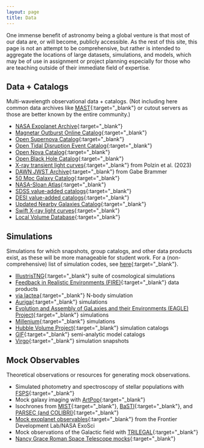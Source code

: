 ```yaml
---
layout: page
title: Data
---
```


One immense benefit of astronomy being a global venture is that most of our data are, or will become, publicly accessible. As the rest of this site, this page is not an attempt to be comprehensive, but rather is intended to aggregate the locations of large datasets, simulations, and models, which may be of use in assignment or project planning especially for those who are teaching outside of their immediate field of expertise.

## Data + Catalogs
Multi-wavelength observational data + catalogs. (Not including here common data archives like [MAST](https://mast.stsci.edu/portal/Mashup/Clients/Mast/Portal.html){:target="_blank"} or cutout servers as those are better known by the entire community.)
- [NASA Exoplanet Archive](https://exoplanetarchive.ipac.caltech.edu){:target="_blank"}
- [Magnetar Outburst Online Catalog](http://magnetars.ice.csic.es/#/welcome){:target="_blank"}
- [Open Supernova Catalog](https://github.com/astrocatalogs/supernovae){:target="_blank"}
- [Open Tidal Disruption Event Catalog](https://github.com/astrocatalogs/tidaldisruptions){:target="_blank"}
- [Open Nova Catalog](https://github.com/astrocatalogs/astrocats?tab=readme-ov-file){:target="_blank"}
- [Open Black Hole Catalog](https://github.com/astrocatalogs/astrocats?tab=readme-ov-file){:target="_blank"}
- [X-ray transient light curves](https://github.com/avapolzin/X-rayLCs){:target="_blank"} from Polzin et al. (2023)
- [DAWN JWST Archive](https://dawn-cph.github.io/dja/){:target="_blank"} from Gabe Brammer
- [50 Mpc Galaxy Catalog](https://github.com/davidohlson/50MGC){:target="_blank"} 
- [NASA-Sloan Atlas](https://nsatlas.org){:target="_blank"}
- [SDSS value-added catalogs](https://www.sdss4.org/dr17/data_access/value-added-catalogs/){:target="_blank"}
- [DESI value-added catalogs](https://data.desi.lbl.gov/doc/vac/){:target="_blank"}
- [Updated Nearby Galaxies Catalog](https://www.sao.ru/lv/lvgdb/tables.php){:target="_blank"}
- [Swift X-ray light curves](https://www.swift.ac.uk/xrt_curves/){:target="_blank"}
- [Local Volume Database](https://github.com/apace7/local_volume_database){:target="_blank"}

## Simulations
Simulations for which snapshots, group catalogs, and other data products exist, as these will be more manageable for student work. For a (non-comprehensive) list of simulation codes, see [here](https://github.com/pmocz/awesome-astrophysical-simulation-codes){:target="_blank"}.
- [IllustrisTNG](https://www.tng-project.org){:target="_blank"} suite of cosmological simulations
- [Feedback in Realistic Environments (FIRE)](https://fire.northwestern.edu/data/){:target="_blank"} data products
- [via lactea](https://www.ucolick.org/~diemand/vl/index.html){:target="_blank"} N-body simulation
- [Auriga](https://wwwmpa.mpa-garching.mpg.de/auriga/index.html){:target="_blank"} simulations
- [Evolution and Assembly of GaLaxies and their Environments (EAGLE) Project](https://icc.dur.ac.uk/Eagle/index.php){:target="_blank"} simulations
- [Millenium](https://wwwmpa.mpa-garching.mpg.de/millennium/#DATABASE_ACCESS){:target="_blank"} simulations
- [Hubble Volume Project](https://wwwmpa.mpa-garching.mpg.de/galform/virgo/hubble/index.shtml#data){:target="_blank"} simulation catalogs
- [GIF](https://wwwmpa.mpa-garching.mpg.de/galform/gif/index.shtml#data){:target="_blank"} semi-analytic model catalogs
- [Virgo](https://wwwmpa.mpa-garching.mpg.de/Virgo/data_download.html#VIRGO){:target="_blank"} simulation snapshots


## Mock Observables
Theoretical observations or resources for generating mock observations.
- Simulated photometry and spectroscopy of stellar populations with [FSPS](https://dfm.io/python-fsps/current/stellarpop_api/#api-reference){:target="_blank"}
- Mock galaxy imaging with [ArtPop](https://artpop.readthedocs.io/en/latest/){:target="_blank"}
- Isochrones from [MIST](https://waps.cfa.harvard.edu/MIST/){:target="_blank"}, [BaSTI](http://basti-iac.oa-abruzzo.inaf.it/isocs.html){:target="_blank"}, and [PARSEC (and COLIBRI)](https://stev.oapd.inaf.it/cgi-bin/cmd){:target="_blank"}
- [Mock exoplanet observables](https://exoplanetarchive.ipac.caltech.edu/cgi-bin/FDL/nph-fdl){:target="_blank"} from the Frontier Development Lab/NASA ExoSci
- Mock observations of the Galactic field with [TRILEGAL](https://stev.oapd.inaf.it/cgi-bin/trilegal){:target="_blank"}
- [Nancy Grace Roman Space Telescope mocks](https://roman.ipac.caltech.edu/sims/Simulations_csv.html){:target="_blank"}

<!-- ## Models -->